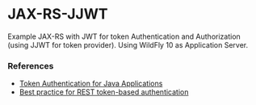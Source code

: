 # JAX-RS-JJWT
Example JAX-RS with JWT for token Authentication and Authorization (using JJWT for token provider).
Using WildFly 10 as Application Server.

### References
* [Token Authentication for Java Applications](https://www.youtube.com/watch?v=sv0TUiYVimw)
* [Best practice for REST token-based authentication](http://stackoverflow.com/questions/26777083/best-practice-for-rest-token-based-authentication-with-jax-rs-and-jersey)
